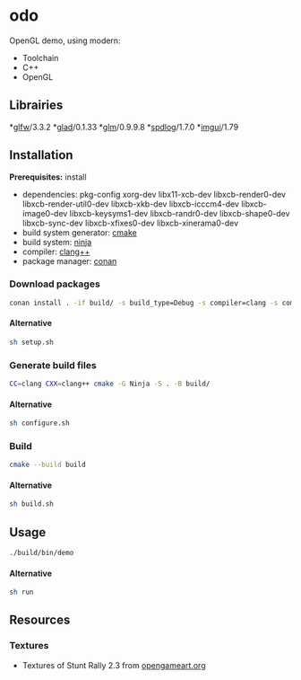 # odo
OpenGL demo, using modern:
* Toolchain
* C++
* OpenGL

## Librairies
*[glfw](https://github.com/glfw/glfw/)/3.3.2
*[glad](https://github.com/Dav1dde/glad/)/0.1.33
*[glm](https://github.com/g-truc/glm/)/0.9.9.8
*[spdlog](https://github.com/gabime/spdlog/)/1.7.0
*[imgui](https://github.com/ocornut/imgui/)/1.79

## Installation

**Prerequisites:** install 
* dependencies: pkg-config xorg-dev libx11-xcb-dev libxcb-render0-dev libxcb-render-util0-dev libxcb-xkb-dev libxcb-icccm4-dev libxcb-image0-dev libxcb-keysyms1-dev libxcb-randr0-dev libxcb-shape0-dev libxcb-sync-dev libxcb-xfixes0-dev libxcb-xinerama0-dev
* build system generator: [cmake](https://cmake.org/)
* build system: [ninja](https://ninja-build.org/)
* compiler: [clang++](https://clang.llvm.org/)
* package manager: [conan](https://conan.io/)

### Download packages

```bash
conan install . -if build/ -s build_type=Debug -s compiler=clang -s compiler.version=10 -s compiler.libcxx=libstdc++11 -e CC=clang -e CXX=clang++ -b outdated
```

#### Alternative

```bash
sh setup.sh
````

### Generate build files

```bash
CC=clang CXX=clang++ cmake -G Ninja -S . -B build/
```

#### Alternative

```bash
sh configure.sh
````

### Build

```bash
cmake --build build
```

#### Alternative

```bash
sh build.sh
````

## Usage

```bash
./build/bin/demo
````

#### Alternative

```bash
sh run
````

## Resources

### Textures
* Textures of Stunt Rally 2.3 from [opengameart.org](https://opengameart.org/content/terrain-textures-pack-from-stunt-rally-23)
